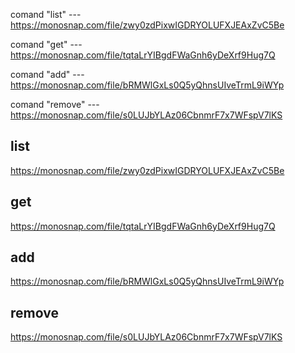 comand "list" --- https://monosnap.com/file/zwy0zdPixwIGDRYOLUFXJEAxZvC5Be

comand "get" --- https://monosnap.com/file/tqtaLrYIBgdFWaGnh6yDeXrf9Hug7Q

comand "add" --- https://monosnap.com/file/bRMWlGxLs0Q5yQhnsUIveTrmL9iWYp

comand "remove" --- https://monosnap.com/file/s0LUJbYLAz06CbnmrF7x7WFspV7lKS

## list

https://monosnap.com/file/zwy0zdPixwIGDRYOLUFXJEAxZvC5Be

## get

https://monosnap.com/file/tqtaLrYIBgdFWaGnh6yDeXrf9Hug7Q

## add

https://monosnap.com/file/bRMWlGxLs0Q5yQhnsUIveTrmL9iWYp

## remove

https://monosnap.com/file/s0LUJbYLAz06CbnmrF7x7WFspV7lKS
